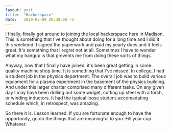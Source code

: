 ```yaml
---
layout: post
title:  "Hackerspace"
date:   2020-03-09 20:38:00 -5
---
```


I finally, finally got around to joining the local hackerspace here in Madison.
This is something that I've thought about doing for a long time and I did it this weekend.
I signed the paperwork and paid my yearly dues and it feels great.
It's something that I regret not at all.
Sometimes I have to wonder what my hangup is that prevents me from doing these sorts of things.

Anyway, now that I finally have joined, it's been great getting in some quality machine shop time.
It is something that I've missed.
In college, I had a student job in the physics department.
The overall job was to build various equipment for a plasma experiment in the basement of the physics building.
And under this larger charter comprised many different tasks.
On any given day I may have been drilling out some widget, cutting up steel with a torch, or winding inductors.
It had the typical loose student-accomadating schedule which, in retrospect, was amazing.

So there it is.
Lesson learned.
If you are fortunate enough to have the opportunity, go do the things that are meaningful to you.
Fill your cup.
Whatever.
